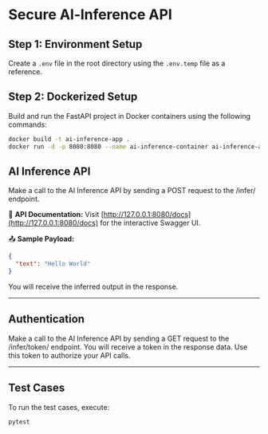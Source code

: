 # Secure AI‑Inference API

## Step 1: Environment Setup

Create a `.env` file in the root directory using the `.env.temp` file as a reference.

## Step 2: Dockerized Setup

Build and run the FastAPI project in Docker containers using the following commands:

```bash
docker build -t ai-inference-app .
docker run -d -p 8080:8080 --name ai-inference-container ai-inference-app
```

## AI Inference API
Make a call to the AI Inference API by sending a POST request to the /infer/ endpoint.

📘 **API Documentation:**
Visit [http://127.0.0.1:8080/docs](http://127.0.0.1:8080/docs) for the interactive Swagger UI.

📤 **Sample Payload:**
```json
{
  "text": "Hello World"
}
```

You will receive the inferred output in the response.

---

## Authentication

Make a call to the AI Inference API by sending a GET request to the /infer/token/ endpoint.
You will receive a token in the response data. Use this token to authorize your API calls.

---

## Test Cases

To run the test cases, execute:
```bash
pytest
```